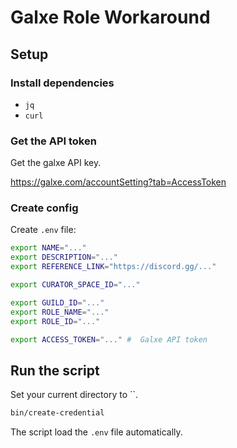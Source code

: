 # Galxe Role Workaround

## Setup

### Install dependencies

- `jq`
- `curl`

### Get the API token

Get the galxe API key.

<https://galxe.com/accountSetting?tab=AccessToken>

### Create config

Create `.env` file:

```bash
export NAME="..."
export DESCRIPTION="..."
export REFERENCE_LINK="https://discord.gg/..."

export CURATOR_SPACE_ID="..."

export GUILD_ID="..."
export ROLE_NAME="..."
export ROLE_ID="..."

export ACCESS_TOKEN="..." #  Galxe API token
```

## Run the script

Set your current directory to ``.

```bash
bin/create-credential
```

The script load the `.env` file automatically.
